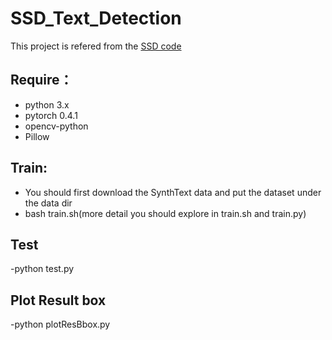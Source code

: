 # SSD_Text_Detection
This project is refered from the [SSD code](https://github.com/pengzhiliang/object-localization)

## Require：
- python 3.x  
- pytorch 0.4.1  
- opencv-python  
- Pillow

## Train:
- You should first download the SynthText data and put the dataset under the data dir  
- bash train.sh(more detail you should explore in train.sh and train.py)  

## Test
-python test.py  

## Plot Result box
-python plotResBbox.py
